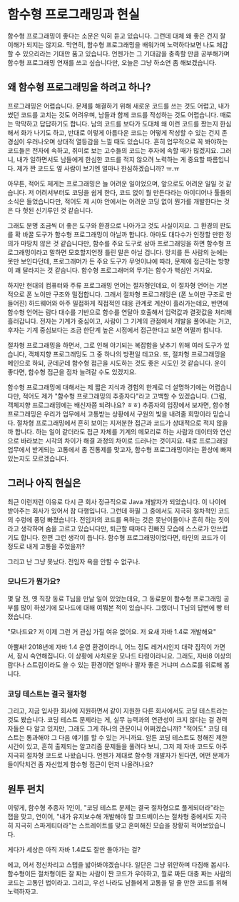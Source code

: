 # 함수형 프로그래밍과 현실

함수형 프로그래밍이 좋다는 소문은 익히 듣고 있습니다. 그런데 대체 왜 좋은 건지 잘 이해가 되지는 않지요. 막연히, 함수형 프로그래밍을 배워가며 노력하다보면 나도 체감할 수 있으리라는 기대만 품고 있습니다. 언젠가는 그 기대감을 충족할 만큼  공부해가며 함수형 프로그래밍 연재를 쓰고 싶습니다만, 오늘은 그냥 하소연 좀 해보겠습니다.

## 왜 함수형 프로그래밍을 하려고 하나?

프로그래밍은 어렵습니다. 문제를 해결하기 위해 새로운 코드를 쓰는 것도 어렵고, 내가 썼던 코드를 고치는 것도 어려우며, 남들과 함께 코드를 작성하는 것도 어렵습니다. 때로는 막막하고 답답하기도 합니다. 남의 코드를 보다가 도대체 왜 이런 코드를 짰는지 한심해서 화가 나기도 하고, 반대로 이렇게 아름다운 코드는 어떻게 작성할 수 있는 건지 존경심이 우러나오며 상대적 열등감을 느낄 때도 있습니다. 흔히 업무적으로 꼭 봐야하는 코드들은 전자에 속하고, 취미로 보는 고수들의 코드는 후자에 속할 때가 많겠지요. 그러니, 내가 일하면서도 남들에게 한심한 코드를 적지 않으려 노력하는 게 중요할 따름입니다. 제가 짠 코드도 옆 사람이 보기엔 얼마나 한심하겠습니까? ㅠ.ㅠ

아무튼, 적어도 제게는 프로그래밍은 늘 어려운 일이었으며, 앞으로도 어려운 일일 것 같습니다. 저 어려서부터도 코딩을 쉽게 한다, 코드 없이 뭘 만든다라는 아이디어나 툴들의 소식은 들었습니다만, 적어도 제 시야 안에서는 어려운 코딩 없이 뭔가를 개발한다는 것은 다 헛된 신기루인 것 같습니다.

그래도 분명 조금씩 더 좋은 도구와 환경으로 나아가고 것도 사실이지요. 그 환경의 판도를 확 바꿀 도구가 함수형 프로그래밍이 아닐까 합니다. 아마도 대다수가 인정할 만한 정의가 마땅치 않은 것 같습니다만, 함수를 주요 도구로 삼아 프로그래밍을 하면 함수형 프로그래밍이라고 말하면 모호할지언정 틀린 말은 아닐 겁니다. 망치를 든 사람의 눈에는 못만 보인다던데, 프로그래머가 든 주요 도구가 무엇이냐에 따라, 문제에 접근하는 방향이 꽤 달라지는 것 같습니다. 함수형 프로그래머의 무기는 함수가 핵심인 거지요.

하지만 현대의 컴퓨터와 주류 프로그래밍 언어는 절차형인데요, 이 절차형 언어는 기본적으로 폰 노이만 구조와 밀접합니다. 그래서 절차형 프로그래밍은 (폰 노이만 구조로 만들어진) 하드웨어와 아주 밀접하게 직접적인 대응 관계로 계산이 흘러가는데요, 반면에 함수형 언어는 람다 대수를 기반으로 함수를 연달아 호출해서 입력값과 결괏값을 처리해 흘러갑니다. 전자는 기계가 중심이고, 사람이 그 기계의 관점에서 개발을 풀어내는 거고, 후자는 기계 중심보다는  조금 한단계 높은 시점에서 접근한다고 보면 어떨까 합니다.

절차형 프로그래밍을 하면서, 그로 인해 야기되는 복잡함을 낮추기 위해 여러 도구가 있습니다, 객체지향 프로그래밍도 그 중 하나의 방편일 테고요. 또, 절차형 프로그래밍을 메인으로 하되, 군데군데 함수형 접근을 시도하는 것도 좋은 시도인 것 같습니다. 운이 좋다면, 함수형 접근을 점차 늘려갈 수도 있겠지요.

함수형 프로그래밍에 대해서는 제 짧은 지식과 경험의 한계로 더 설명하기에는 어렵습니다만, 적어도 제가 "함수형 프로그래밍의 추종자다"라고 고백할 수 있겠습니다. (그럼, 객체지향 프로그래밍에는 배신자쯤 되려나요? ㅎㅎ) 추종자의 입장에서 보자면, 함수형 프로그래밍은 우리가 업무에서 고통받는 상황에서 구원의 빛을 내려줄 희망이라 믿습니다. 절차형 프로그래밍에서 흔히 보이는 지저분한 접근과 코드가 상대적으로 적지 않을까 합니다. 하는 일이 같더라도 접근 자체를 기계의 메모리로 하는 사람과 데이터와 연산으로 바라보는 시각의 차이가 해결 과정의 차이로 드러나는 것이지요. 때로 프로그래밍 업무에서 받게되는 고통에서 좀 진통제를 맞고자, 함수형 프로그래밍이라는 환상에 빠져있는지도 모르겠습니다.

## 그러나 아직 현실은

최근 이런저런 이유로 다시 큰 회사 정규직으로 Java 개발자가 되었습니다. 이 나이에 받아주는 회사가 있어서 참 다행입니다. 그런데 하필 그 중에서도 지극히 절차적인 코드의 수렁에 풍덩 빠졌습니다. 전임자의 코드를 욕하는 것은 못난이들이나 흔히 하는 짓이라고 생각하며 숨을 고르고 있습니다만, 퇴근할 때마다 진빠진 모습에 스스로가 안쓰럽기도 합니다. 한편 그런 생각이 듭니다. 함수형 프로그래밍이었다면, 타인의 코드가 이 정도로 내게 고통을 주었을까?

그리고 난 그냥 못났다. 전임자 욕을 안할 수 없구나.

### 모나드가 뭔가요?

몇 달 전, 옛 직장 동료 T님을 만날 일이 있었는데요, 그 동료분이 함수형 프로그래밍 공부를 많이 하셨기에 모나드에 대해 여쭤본 적이 있습니다. 그랬더니 T님의 답변에 빵 터졌습니다.

"모나드요? 저 이제 그런 거 관심 가질 여유 없어요. 저 요새 자바 1.4로 개발해요"

아뿔싸! 2018년에 자바 1.4 운영 환경이라니, 어느 정도 레거시인지 대략 짐작이 가면서, 잠시 숙연해집니다. 이 상황에 사치로운 모나드 타령이라니요. 그래도, 자바8 이상의 람다나 스트림이라도 쓸 수 있는 환경이면 얼마나 팔자 좋은 거냐며 스스로를 위로해 봅니다.

### 코딩 테스트는 결국 절차형

그리고, 지금 입사한 회사에 지원하면서 같이 지원한 다른 회사에서도 코딩 테스트라는 것도 봤습니다. 코딩 테스트 문제라는 게, 실무 능력과의 연관성이 크지 않다는 걸 경력자들은 다 알고 있지만, 그래도 그게 하나의 관문이니 어쩌겠습니까? "적어도" 코딩 테스트는 통과해야 그 다음 얘기를 할 수 있는 거니까요. 암튼 코딩 테스트도 정해진 제한 시간이 있고, 흔히 출제되는 알고리즘 문제들을 풀려다 보니, 그저 제 자바 코드도 아주 지극히 절차형 코드로 나왔습니다. 언젠가 제대로 함수형 개발자가 된다면, 어떤 문제가 들이닥치건 좀 자신있게 함수형 접근이 먼저 나올려나요?

## 원투 펀치

이렇게, 함수형 추종자 1인이, "코딩 테스트 문제는 결국 절차형으로 풀게되더라"라는 잽을 맞고, 연이어, "내가 유지보수해 개발해야 할 코드베이스는 절차형 중에서도 지극히 지극히 스파게티더라"는 스트레이트를 맞고 혼미해진 모습을 장황히 적어보았습니다.

게다가 세상은 아직 자바 1.4로도 잘만 돌아가는 걸?

에고, 어서 정신차리고 스텝을 밟아봐야겠습니다. 일단은 그냥 위안하며 다짐해 봅시다. 함수형이든 절차형이든 잘 짜는 사람이 짠 코드가 우아하고, 뭘로 짜든 대충 짜는 사람의 코드는 고통인 법이라고. 그리고, 우선 나라도 남들에게 고통을 덜 줄 만한 코드를 위해 노력하자고.
